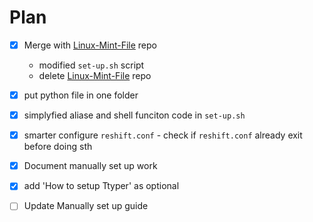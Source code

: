 # Plan

* [x] Merge with [Linux-Mint-File](https://github.com/Dimorng/Linux-Mint-File.git) repo
    - modified `set-up.sh` script
    - delete [Linux-Mint-File](https://github.com/Dimorng/Linux-Mint-File.git) repo

* [x] put python file in one folder

* [x] simplyfied aliase and shell funciton code in `set-up.sh`

* [x] smarter configure `reshift.conf` - check if `reshift.conf` already exit before doing sth

* [x] Document manually set up work

* [x] add 'How to setup Ttyper' as optional 

* [ ] Update Manually set up guide